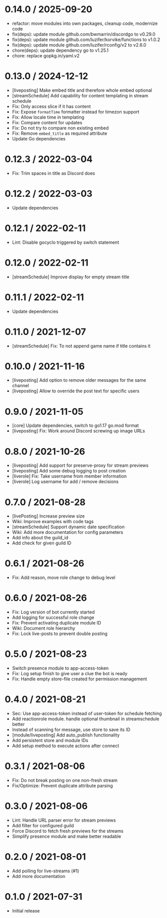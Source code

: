 # 0.14.0 / 2025-09-20

  * refactor: move modules into own packages, cleanup code, modernize code
  * fix(deps): update module github.com/bwmarrin/discordgo to v0.29.0
  * fix(deps): update module github.com/luzifer/korvike/functions to v1.0.2
  * fix(deps): update module github.com/luzifer/rconfig/v2 to v2.6.0
  * chore(deps): update dependency go to v1.25.1
  * chore: replace gopkg.in/yaml.v2

# 0.13.0 / 2024-12-12

  * [liveposting] Make embed title and therefore whole embed optional
  * [streamSchedule] Add capability for content templating in stream schedule
  * Fix: Only access slice if it has content
  * Fix: Expose `formatTime` formatter instead for timezon support
  * Fix: Allow locale time in templating
  * Fix: Compare content for updates
  * Fix: Do not try to compare non existing embed
  * Fix: Remove `embed_title` as required attribute
  * Update Go dependencies

# 0.12.3 / 2022-03-04

  * Fix: Trim spaces in title as Discord does

# 0.12.2 / 2022-03-03

  * Update dependencies

# 0.12.1 / 2022-02-11

  * Lint: Disable gocyclo triggered by switch statement

# 0.12.0 / 2022-02-11

  * [streamSchedule] Improve display for empty stream title

# 0.11.1 / 2022-02-11

  * Update dependencies

# 0.11.0 / 2021-12-07

  * [streamSchedule] Fix: To not append game name if title contains it

# 0.10.0 / 2021-11-16

  * [liveposting] Add option to remove older messages for the same channel
  * [liveposting] Allow to override the post text for specific users

# 0.9.0 / 2021-11-05

  * [core] Update dependencies, switch to go1.17 go.mod format
  * [liveposting] Fix: Work around Discord screwing up image URLs

# 0.8.0 / 2021-10-26

  * [liveposting] Add support for preserve-proxy for stream previews
  * [liveposting] Add some debug logging to post creation
  * [liverole] Fix: Take username from member information
  * [liverole] Log username for add / remove decisions

# 0.7.0 / 2021-08-28

  * [livePosting] Increase preview size
  * Wiki: Improve examples with code tags
  * [streamSchedule] Support dynamic date specification
  * Wiki: Add more documentation for config parameters
  * Add info about the guild\_id
  * Add check for given guild ID

# 0.6.1 / 2021-08-26

  * Fix: Add reason, move role change to debug level

# 0.6.0 / 2021-08-26

  * Fix: Log version of bot currently started
  * Add logging for successful role change
  * Fix: Prevent activating duplicate module ID
  * Wiki: Document role hierarchy
  * Fix: Lock live-posts to prevent double posting

# 0.5.0 / 2021-08-23

  * Switch presence module to app-access-token
  * Fix: Log setup finish to give user a clue the bot is ready
  * Fix: Handle empty store-file created for permission management

# 0.4.0 / 2021-08-21

  * Sec: Use app-access-token instead of user-token for schedule fetching
  * Add reactionrole module. handle optional thumbnail in streamschedule better
  * Instead of scanning for message, use store to save its ID
  * [module/liveposting] Add auto\_publish functionality
  * Add persistent store and module IDs
  * Add setup method to execute actions after connect

# 0.3.1 / 2021-08-06

  * Fix: Do not break posting on one non-fresh stream
  * Fix/Optimize: Prevent duplicate attribute parsing

# 0.3.0 / 2021-08-06

  * Lint: Handle URL parser error for stream previews
  * Add filter for configured guild
  * Force Discord to fetch fresh previews for the streams
  * Simplify presence module and make better readable

# 0.2.0 / 2021-08-01

  * Add polling for live-streams (#1)
  * Add more documentation

# 0.1.0 / 2021-07-31

  * Initial release
